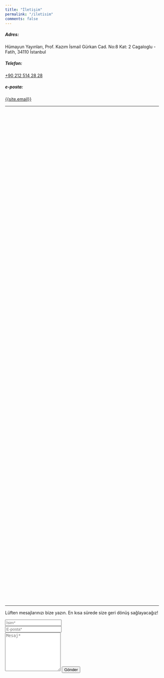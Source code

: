 ```yaml
---
title: "İletişim"
permalink: "/iletisim"
comments: false
---
```


<h5>Adres:</h5>
<div>Hümayun Yayınları,
Prof. Kazım İsmail Gürkan Cad. No:8 Kat: 2
Cagaloglu - Fatih, 34110 İstanbul</div>
<h5>Telefon:</h5>
<div><a href="tel:+902125142828">+90 212 514 28 28</a></div>
<h5>e-posta:</h5>
<div><a href="mailto:{{site.email}}">{{site.email}}</a></div>
<hr>

<div class="mapouter">
    <div class="gmap_canvas">
        <iframe width="800px" height="400px" id="gmap_canvas" src="https://maps.google.com/maps?q=Damla%20Yay%C4%B1nevi&t=&z=15&ie=UTF8&iwloc=&output=embed" frameborder="0" scrolling="no" marginheight="0" marginwidth="0"></iframe>
        <br><style>.mapouter{position:relative;text-align:right;height:40vh;width:80vh;}</style>
        <style>.gmap_canvas {overflow:hidden;background:none!important;height:40vh;width:80vh;}</style>
    </div>
</div>

<hr>
<form action="https://formspree.io/f/xvodldww" method="POST">    
<p class="mb-4">Lüften mesajlarınızı bize yazın. En kısa sürede size geri dönüş sağlayacağız!</p>
<div class="form-group row">
<div class="col-md-6">
<input class="form-control" type="text" name="name" placeholder="İsim*" required>
</div>
<div class="col-md-6">
<input class="form-control" type="email" name="_replyto" placeholder="E-posta*" required>
</div>
</div>
<textarea rows="8" class="form-control mb-3" name="message" placeholder="Mesaj*" required></textarea>    
<input class="btn btn-success" type="submit" value="Gönder">
</form>

